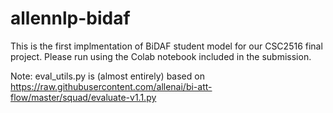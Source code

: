 # allennlp-bidaf

This is the first implmentation of BiDAF student model for our CSC2516 final project. Please run using the Colab notebook included in the submission.

Note: eval_utils.py is (almost entirely) based on https://raw.githubusercontent.com/allenai/bi-att-flow/master/squad/evaluate-v1.1.py
